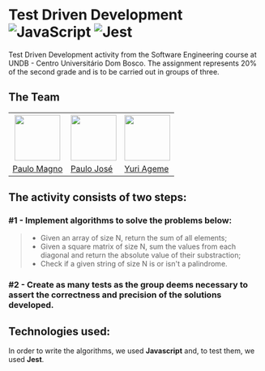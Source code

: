 # Test Driven Development ![JavaScript](https://img.shields.io/badge/javascript-%23323330.svg?style=for-the-badge&logo=javascript&logoColor=%23F7DF1E) ![Jest](https://img.shields.io/badge/-jest-%23C21325?style=for-the-badge&logo=jest&logoColor=white)

Test Driven Development activity from the Software Engineering course at UNDB - Centro Universitário Dom Bosco. The assignment represents 20% of the second grade and is to be carried out in groups of three.

## The Team

<table>
  <tr>
    <th> <a target="_blank" href="https://github.com/pgmagno"><img width="90" height="90" src="https://github.com/pgmagno.png"></a></th>
    <th> <a target="_blank" href="https://github.com/paulojoseph"><img width="90" height="90" src="https://github.com/paulojoseph.png"></a></th>
    <th> <a target="_blank" href="https://github.com/yuriageme"><img width="90" height="90" src="https://github.com/yuriageme.png"></a></th>
  </tr>
    <tr>
      <td><a target="_blank" href="https://github.com/pgmagno">Paulo Magno</a></td>
      <td><a target="_blank" href="https://github.com/paulojoseph">Paulo José</a></td>
      <td><a target="_blank" href="https://github.com/yuriageme">Yuri Ageme</a></td>      
  </tr>
  </table>

## The activity consists of two steps:
### #1 - Implement algorithms to solve the problems below:
>* Given an array of size N, return the sum of all elements;
>* Given a square matrix of size N, sum the values from each diagonal and return the absolute value of their substraction;
>* Check if a given string of size N is or isn't a palindrome.
### #2 - Create as many tests as the group deems necessary to assert the correctness and precision of the solutions developed. 

## Technologies used:

In order to write the algorithms, we used **Javascript** and, to test them, we used **Jest**.
